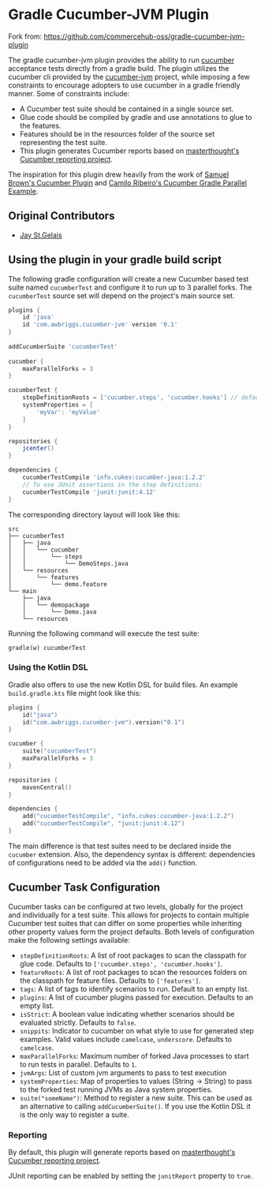 # Gradle Cucumber-JVM Plugin


Fork from: https://github.com/commercehub-oss/gradle-cucumber-jvm-plugin


The gradle cucumber-jvm plugin provides the ability to run [cucumber](http://cukes.info) acceptance tests directly
from a gradle build.  The plugin utilizes the cucumber cli provided by the [cucumber-jvm](https://github.com/cucumber/cucumber-jvm) 
project, while imposing a few constraints to encourage adopters to use cucumber in a gradle friendly manner. Some of
constraints include:

* A Cucumber test suite should be contained in a single source set.
* Glue code should be compiled by gradle and use annotations to glue to the features.
* Features should be in the resources folder of the source set representing the test suite.
* This plugin generates Cucumber reports based on [masterthought's Cucumber reporting project](https://github.com/masterthought/cucumber-reporting).

The inspiration for this plugin drew heavily from the work of 
[Samuel Brown's Cucumber Plugin](https://github.com/samueltbrown/gradle-cucumber-plugin) and 
[Camilo Ribeiro's Cucumber Gradle Parallel Example](https://github.com/camiloribeiro/cucumber-gradle-parallel).

## Original Contributors

 * [Jay St.Gelais](http://github.com/JayStGelais)

## Using the plugin in your gradle build script

The following gradle configuration will create a new Cucumber based test suite named `cucumberTest` and configure it 
to run up to 3 parallel forks. The `cucumberTest` source set will depend on the project's main source set.

```groovy
plugins {
    id 'java'
    id 'com.awbriggs.cucumber-jvm' version '0.1'
}
  
addCucumberSuite 'cucumberTest'
  
cucumber {
    maxParallelForks = 3
}

cucumberTest {
    stepDefinitionRoots = ['cucumber.steps', 'cucumber.hooks'] // default
    systemProperties = [
        'myVar': 'myValue'
    ]
}

repositories {
    jcenter()
}

dependencies {
    cucumberTestCompile 'info.cukes:cucumber-java:1.2.2'
    // To use JUnit assertions in the step definitions:
    cucumberTestCompile 'junit:junit:4.12'
}
```

The corresponding directory layout will look like this:
```
src
├── cucumberTest
│   ├── java
│   │   └── cucumber
│   │       └── steps
│   │           └── DemoSteps.java
│   └── resources
│       └── features
│           └── demo.feature
└── main
    ├── java
    │   └── demopackage
    │       └── Demo.java
    └── resources
```

Running the following command will execute the test suite:

    gradle(w) cucumberTest

### Using the Kotlin DSL

Gradle also offers to use the new Kotlin DSL for build files.
An example `build.gradle.kts` file might look like this:

```kotlin
plugins {
    id("java")
    id("com.awbriggs.cucumber-jvm").version("0.1")
}

cucumber {
    suite("cucumberTest")
    maxParallelForks = 3
}

repositories {
    mavenCentral()
}

dependencies {
    add("cucumberTestCompile", "info.cukes:cucumber-java:1.2.2")
    add("cucumberTestCompile", "junit:junit:4.12")
}
```

The main difference is that test suites need to be declared
inside the `cucumber` extension. Also, the dependency syntax
is different: dependencies of configurations need to be added
via the `add()` function.

## Cucumber Task Configuration

Cucumber tasks can be configured at two levels, globally for the project and individually for a test suite. This allows
for projects to contain multiple Cucumber test suites that can differ on some properties while inheriting other
property values form the project defaults. Both levels of configuration make the following settings available:

* `stepDefinitionRoots`: A list of root packages to scan the classpath for glue code. Defaults to `['cucumber.steps', 'cucumber.hooks']`.
* `featureRoots`: A list of root packages to scan the resources folders on the classpath for feature files. Defaults to `['features']`.
* `tags`: A list of tags to identify scenarios to run. Default to an empty list.
* `plugins`: A list of cucumber plugins passed for execution. Defaults to an empty list.
* `isStrict`: A boolean value indicating whether scenarios should be evaluated strictly. Defaults to `false`.
* `snippits`: Indicator to cucumber on what style to use for generated step examples. Valid values include `camelcase`, `underscore`. Defaults to `camelcase`.
* `maxParallelForks`: Maximum number of forked Java processes to start to run tests in parallel. Defaults to `1`.
* `jvmArgs`: List of custom jvm arguments to pass to test execution
* `systemProperties`: Map of properties to values (String → String) to pass to the forked test running JVMs as Java system properties.
* `suite("someName")`: Method to register a new suite. This can be used as an alternative to calling `addCucumberSuite()`. If you use the Kotlin DSL it is the only way to register a suite.

### Reporting

By default, this plugin will generate reports based on [masterthought's Cucumber reporting project](https://github.com/masterthought/cucumber-reporting). 

JUnit reporting can be enabled by setting the `junitReport` property to `true`. 
